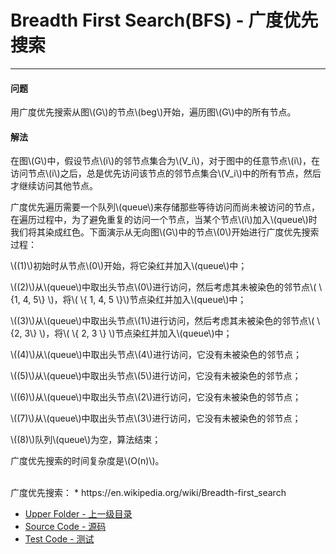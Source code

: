 # Breadth First Search(BFS) - 广度优先搜索

--------

#### 问题

<p id="i">用广度优先搜索从图\(G\)的节点\(beg\)开始，遍历图\(G\)中的所有节点。 </p>

#### 解法

<p id="i">在图\(G\)中，假设节点\(i\)的邻节点集合为\(V_i\)，对于图中的任意节点\(i\)，在访问节点\(i\)之后，总是优先访问该节点的邻节点集合\(V_i\)中的所有节点，然后才继续访问其他节点。 </p>
<p id="i">广度优先遍历需要一个队列\(queue\)来存储那些等待访问而尚未被访问的节点，在遍历过程中，为了避免重复的访问一个节点，当某个节点\(i\)加入\(queue\)时我们将其染成红色。下面演示从无向图\(G\)中的节点\(0\)开始进行广度优先搜索过程： </p>
<p id="i">\((1)\)初始时从节点\(0\)开始，将它染红并加入\(queue\)中； </p>
<p id="i">\((2)\)从\(queue\)中取出头节点\(0\)进行访问，然后考虑其未被染色的邻节点\( \{1, 4, 5\} \)，将\( \{ 1, 4, 5 \}\)节点染红并加入\(queue\)中； </p>
<p id="i">\((3)\)从\(queue\)中取出头节点\(1\)进行访问，然后考虑其未被染色的邻节点\( \{2, 3\} \)，将\( \{ 2, 3 \} \)节点染红并加入\(queue\)中； </p>
<p id="i">\((4)\)从\(queue\)中取出头节点\(4\)进行访问，它没有未被染色的邻节点； </p>
<p id="i">\((5)\)从\(queue\)中取出头节点\(5\)进行访问，它没有未被染色的邻节点； </p>
<p id="i">\((6)\)从\(queue\)中取出头节点\(2\)进行访问，它没有未被染色的邻节点； </p>
<p id="i">\((7)\)从\(queue\)中取出头节点\(3\)进行访问，它没有未被染色的邻节点； </p>
<p id="i">\((8)\)队列\(queue\)为空，算法结束； </p>
<p id="i">广度优先搜索的时间复杂度是\(O(n)\)。 </p>
</div>

<br>
广度优先搜索：
* https://en.wikipedia.org/wiki/Breadth-first_search

* [Upper Folder - 上一级目录](../../)
* [Source Code - 源码](https://github.com/zhaochenyou/Way-to-Algorithm/blob/master/src/GraphTheory/Traverse/BreadthFirstSearch.hpp)
* [Test Code - 测试](https://github.com/zhaochenyou/Way-to-Algorithm/blob/master/src/GraphTheory/Traverse/BreadthFirstSearch.cpp)

